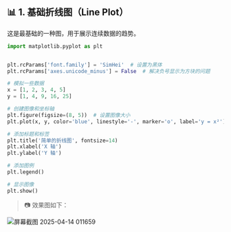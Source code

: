 ## 📊 1. 基础折线图（Line Plot）

这是最基础的一种图，用于展示连续数据的趋势。

```python
import matplotlib.pyplot as plt


plt.rcParams['font.family'] = 'SimHei'  # 设置为黑体
plt.rcParams['axes.unicode_minus'] = False  # 解决负号显示为方块的问题

# 模拟一些数据
x = [1, 2, 3, 4, 5]
y = [1, 4, 9, 16, 25]

# 创建图像和坐标轴
plt.figure(figsize=(8, 5))  # 设置图像大小
plt.plot(x, y, color='blue', linestyle='-', marker='o', label='y = x²')

# 添加标题和标签
plt.title('简单的折线图', fontsize=14)
plt.xlabel('X 轴')
plt.ylabel('Y 轴')

# 添加图例
plt.legend()

# 显示图像
plt.show()
```

> 📷 效果图如下：

![屏幕截图 2025-04-14 011659](http://img.marizonce.com//20250414103706577.png)
